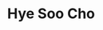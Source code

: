 ---
# Display name
title: Hye Soo Cho

# Is this the primary user of the site?
superuser: FALSE # true or false

# Role/position
role: FDA

social:
- icon: linkedin
  icon_pack: fab
  link: https://www.linkedin.com/in/hye-soo-cho/



# Enter email to display Gravatar (if Gravatar enabled in Config)
#email: 'leng.ning@gene.com'

# Highlight the author in author lists? (true/false)
highlight_name: false

# Organizational groups that you belong to (for People widget)
#   Set this to `[]` or comment out if you are not using People widget.
user_groups:
- Featured talks 2022
---